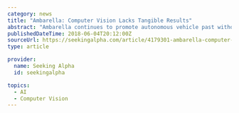 ```yaml
---
category: news
title: "Ambarella: Computer Vision Lacks Tangible Results"
abstract: "Ambarella continues to promote autonomous vehicle past without tangible business success. Computer vision chips offer promise to expand the TAM, but the company has't seen any success in mainstream sectors. The company is not aggressively spending to ..."
publishedDateTime: 2018-06-04T20:12:00Z
sourceUrl: https://seekingalpha.com/article/4179301-ambarella-computer-vision-lacks-tangible-results
type: article

provider:
  name: Seeking Alpha
  id: seekingalpha

topics:
  - AI
  - Computer Vision
---
```

